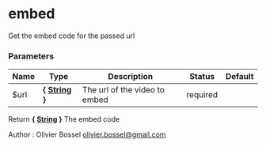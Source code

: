 # embed

Get the embed code for the passed url



### Parameters
Name  |  Type  |  Description  |  Status  |  Default
------------  |  ------------  |  ------------  |  ------------  |  ------------
$url  |  **{ [String](http://php.net/manual/en/language.types.string.php) }**  |  The url of the video to embed  |  required  |

Return **{ [String](http://php.net/manual/en/language.types.string.php) }** The embed code

Author : Olivier Bossel [olivier.bossel@gmail.com](mailto:olivier.bossel@gmail.com)
